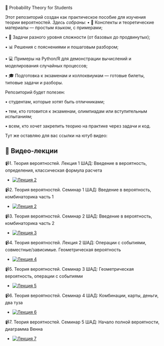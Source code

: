 📘 Probability Theory for Students

Этот репозиторий создан как практическое пособие для изучения теории вероятностей. 
*Здесь собраны:*
•	📂 Конспекты и теоретические материалы — простым языком, с примерами;

•	📝 Задачи разного уровня сложности (от базовых до продвинутых);

•	📊 Решения с пояснениями и пошаговым разбором;

•	💻 Примеры на Python/R для демонстрации вычислений и моделирования случайных процессов;

•	🎓 Подготовка к экзаменам и коллоквиумам — готовые билеты, типовые задачи и разборы.

Репозиторий будет полезен:

•	студентам, которые хотят быть отличниками;

•	тем, кто готовится к экзаменам, олимпиадам или вступительным испытаниям;

•	всем, кто хочет закрепить теорию на практике через задачи и код.

  Тут же оставляю для вас ссылки на ютуб видео:
## 🎥 Видео-лекции

📹1. Теория вероятностей. Лекция 1 ШАД: Введение в вероятность, определения, классическая формула расчета 
- [![Лекция 2](https://img.youtube.com/vi/jYEPG8XjlKY/hqdefault.jpg)](https://youtu.be/jYEPG8XjlKY)
  
📹2. Теория вероятностей. Семинар 1 ШАД: Введение в вероятность, комбинаторика часть 1
- [![Лекция 2](https://img.youtube.com/vi/G_-36YSuptg/hqdefault.jpg)](https://youtu.be/G_-36YSuptg)

📹3. Теория вероятностей. Семинар 2 ШАД: Введение в вероятность, комбинаторика часть 2
- [![Лекция 3](https://img.youtube.com/vi/dxhf9jeW0II/hqdefault.jpg)](https://youtu.be/dxhf9jeW0II)

📹4. Теория вероятностей. Лекция 2 ШАД: Операции с событиями, совместные/зависимые. Геометрическая вероятность
- [![Лекция 4](https://img.youtube.com/vi/7vwuiI-MQlA/hqdefault.jpg)](https://youtu.be/7vwuiI-MQlA)

📹5. Теория вероятностей. Семинар 3 ШАД: Геометрическая вероятность, операции с событиями
- [![Лекция 5](https://img.youtube.com/vi/i07FVLhdaFA/hqdefault.jpg)](https://youtu.be/i07FVLhdaFA)

📹6. Теория вероятностей. Семинар 4 ШАД: Комбинации, карты, деньги, два туза
- [![Лекция 6](https://img.youtube.com/vi/PwvyhDAK-QQ/hqdefault.jpg)](https://youtu.be/PwvyhDAK-QQ)

📹7. Теория вероятностей. Семинар 5 ШАД: Начало полной вероятности, диаграмма Венна
- [![Лекция 7](https://img.youtube.com/vi/CxkJBpiUjls/hqdefault.jpg)](https://youtu.be/CxkJBpiUjls)  
